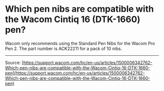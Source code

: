 # Which pen nibs are compatible with the Wacom Cintiq 16 (DTK-1660) pen?

Wacom only recommends using the Standard Pen Nibs for the Wacom Pro Pen 2. The part number is ACK22211 for a pack of 10 nibs.

---
Source: [https://support.wacom.com/hc/en-us/articles/1500006342762-Which-pen-nibs-are-compatible-with-the-Wacom-Cintiq-16-DTK-1660-pen](https://support.wacom.com/hc/en-us/articles/1500006342762-Which-pen-nibs-are-compatible-with-the-Wacom-Cintiq-16-DTK-1660-pen)

